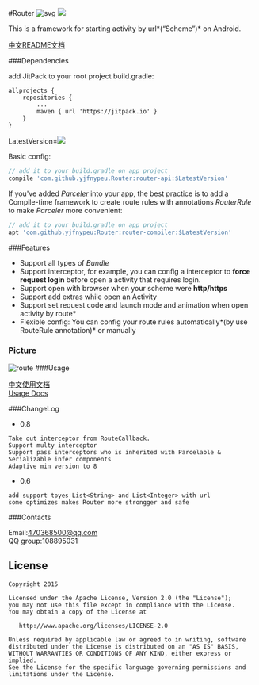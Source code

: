 #Router ![svg](https://travis-ci.org/yjfnypeu/Router.svg?branch=master)  <a href="http://www.methodscount.com/?lib=org.lzh.nonview.router%3Arouter-api%3A0.6"><img src="https://img.shields.io/badge/Methods count-core: 197 | deps: 2-e91e63.svg"/></a>


This is a framework for starting activity by url*(“Scheme”)* on Android.

[中文README文档](./README-CN.md)

###Dependencies

add JitPack to your root project build.gradle:

```
allprojects {
    repositories {
        ...
        maven { url 'https://jitpack.io' }
    }
}

```

LatestVersion=[![](https://jitpack.io/v/yjfnypeu/Router.svg)](https://jitpack.io/#yjfnypeu/Router)

Basic config:
```Groovy
// add it to your build.gradle on app project
compile 'com.github.yjfnypeu.Router:router-api:$LatestVersion'
```

If you've added *[Parceler](https://github.com/yjfnypeu/Parceler)* into your app, the best practice is to add a Compile-time framework to create route rules with annotations *RouterRule* to make *Parceler* more convenient:

```Groovy
// add it to your build.gradle on app project
apt 'com.github.yjfnypeu:Router:router-compiler:$LatestVersion'
```

###Features

* Support all types of *Bundle*  
* Support interceptor, for example, you can config a interceptor to **force request login** before open a activity that requires login.
* Support open with browser when your scheme were **http/https**  
* Support add extras while open an Activity  
* Support set request code and launch mode and animation when open activity by route*  
* Flexible config: You can config your route rules automatically*(by use RouteRule annotation)* or manually

### Picture

![route](./pics/route.gif)
###Usage

[中文使用文档](./Usage.md)  
[Usage Docs](./Usage-en.md)

###ChangeLog

 - 0.8

 ```
 Take out interceptor from RouteCallback.
 Support multy interceptor
 Support pass interceptors who is inherited with Parcelable & Serializable infer components
 Adaptive min version to 8
 ```

 - 0.6

 ```
 add support tpyes List<String> and List<Integer> with url
 some optimizes makes Router more strongger and safe
 ```


###Contacts

Email:470368500@qq.com  
QQ group:108895031

## License
```
Copyright 2015 

Licensed under the Apache License, Version 2.0 (the "License");
you may not use this file except in compliance with the License.
You may obtain a copy of the License at

   http://www.apache.org/licenses/LICENSE-2.0

Unless required by applicable law or agreed to in writing, software
distributed under the License is distributed on an "AS IS" BASIS,
WITHOUT WARRANTIES OR CONDITIONS OF ANY KIND, either express or implied.
See the License for the specific language governing permissions and
limitations under the License.
```
